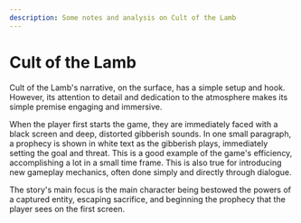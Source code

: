 ```yaml
---
description: Some notes and analysis on Cult of the Lamb
---
```


# Cult of the Lamb



Cult of the Lamb's narrative, on the surface, has a simple setup and hook. However, its attention to detail and dedication to the atmosphere makes its simple premise engaging and immersive.&#x20;

When the player first starts the game, they are immediately faced with a black screen and deep, distorted gibberish sounds. In one small paragraph, a prophecy is shown in white text as the gibberish plays, immediately setting the goal and threat. This is a good example of the game's efficiency, accomplishing a lot in a small time frame. This is also true for introducing new gameplay mechanics, often done simply and directly through dialogue.

The story's main focus is the main character being bestowed the powers of a captured entity, escaping sacrifice, and beginning the prophecy that the player sees on the first screen.&#x20;
